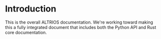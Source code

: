 # Introduction

This is the overall ALTRIOS documentation. We're working toward making this a fully integrated document that includes both the Python API and Rust core documentation.
